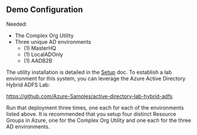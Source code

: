 ## Demo Configuration


Needed:

* The Complex Org Utility
* Three unique AD environments
  * (1) MasterHQ
  * (1) LocalADOnly
  * (1) AADB2B

The utility installation is detailed in the [Setup](../Docs/Setup.md) doc. 
To establish a lab environment for this system, you can leverage the Azure Active
Directory Hybrid ADFS Lab:

https://github.com/Azure-Samples/active-directory-lab-hybrid-adfs

 Run that deployment three times, one each for each of the environments listed above. It
 is recommended that you setup four distinct Resource Groups in Azure, one for the 
 Complex Org Utility and one each for the three AD environments.

